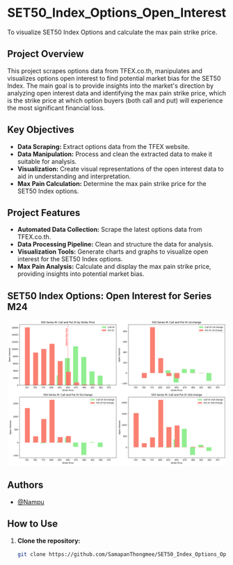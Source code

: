 # SET50_Index_Options_Open_Interest

To visualize SET50 Index Options and calculate the max pain strike price.

## Project Overview

This project scrapes options data from TFEX.co.th, manipulates and visualizes options open interest to find potential market bias for the SET50 Index. The main goal is to provide insights into the market's direction by analyzing open interest data and identifying the max pain strike price, which is the strike price at which option buyers (both call and put) will experience the most significant financial loss.

## Key Objectives

- **Data Scraping:** Extract options data from the TFEX website.
- **Data Manipulation:** Process and clean the extracted data to make it suitable for analysis.
- **Visualization:** Create visual representations of the open interest data to aid in understanding and interpretation.
- **Max Pain Calculation:** Determine the max pain strike price for the SET50 Index options.

## Project Features

- **Automated Data Collection:** Scrape the latest options data from TFEX.co.th.
- **Data Processing Pipeline:** Clean and structure the data for analysis.
- **Visualization Tools:** Generate charts and graphs to visualize open interest for the SET50 Index options.
- **Max Pain Analysis:** Calculate and display the max pain strike price, providing insights into potential market bias.

## SET50 Index Options: Open Interest for Series M24

![SET50 Index Options: Series M24](https://github.com/SamapanThongmee/SET50_Index_Options_Open_Interest/blob/main/SET50_Index_Options_Series_M24.png)

## Authors

- [@Nampu](https://github.com/SamapanThongmee)

## How to Use

1. **Clone the repository:**
   ```bash
   git clone https://github.com/SamapanThongmee/SET50_Index_Options_Open_Interest.git

